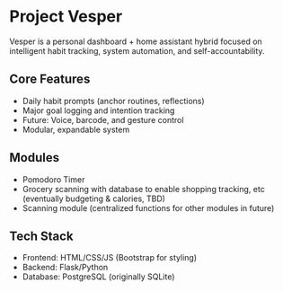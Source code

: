 # Project Vesper
Vesper is a personal dashboard + home assistant hybrid focused on intelligent habit tracking, system automation, and self-accountability.

## Core Features
- Daily habit prompts (anchor routines, reflections)
- Major goal logging and intention tracking
- Future: Voice, barcode, and gesture control
- Modular, expandable system

## Modules
- Pomodoro Timer
- Grocery scanning with database to enable shopping tracking, etc (eventually budgeting & calories, TBD)
- Scanning module (centralized functions for other modules in future)
  
## Tech Stack
- Frontend: HTML/CSS/JS (Bootstrap for styling)
- Backend: Flask/Python
- Database: PostgreSQL (originally SQLite)
